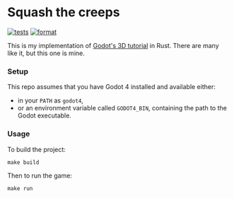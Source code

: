 # Squash the creeps

[![tests](https://github.com/keeeal/squash-the-creeps/actions/workflows/tests.yaml/badge.svg)](https://github.com/keeeal/squash-the-creeps/actions/workflows/tests.yaml)
[![format](https://github.com/keeeal/squash-the-creeps/actions/workflows/format.yaml/badge.svg)](https://github.com/keeeal/squash-the-creeps/actions/workflows/format.yaml)

This is my implementation of [Godot's 3D tutorial](https://docs.godotengine.org/en/stable/getting_started/first_3d_game/index.html#) in Rust. There are many like it, but this one is mine.

### Setup

This repo assumes that you have Godot 4 installed and available either:

- in your `PATH` as `godot4`,
- or an environment variable called `GODOT4_BIN`, containing the path to the Godot executable.

### Usage

To build the project:

```
make build
```

Then to run the game:

```
make run
```

<!-- ![squash-the-creeps-final.gif](https://docs.godotengine.org/en/stable/_images/squash-the-creeps-final.gif) -->
